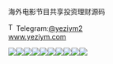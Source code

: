 海外电影节目共享投资理财源码<p dir="auto"><a target="_blank" rel="noopener noreferrer nofollow" href="https://camo.githubusercontent.com/d614d90677fbc2e34c7c62ebc68c82379d87a57c4beaf05af65fec7ba6b72e36/68747470733a2f2f63646e2d69636f6e732d706e672e666c617469636f6e2e636f6d2f3531322f323131312f323131313634362e706e67"><img src="https://camo.githubusercontent.com/d614d90677fbc2e34c7c62ebc68c82379d87a57c4beaf05af65fec7ba6b72e36/68747470733a2f2f63646e2d69636f6e732d706e672e666c617469636f6e2e636f6d2f3531322f323131312f323131313634362e706e67" alt="Telegram Icon" style="width: 16px; max-width: 100%;" data-canonical-src="https://cdn-icons-png.flaticon.com/512/2111/2111646.png"></a>Telegram:<a href="https://t.me/yeziym2" rel="nofollow">@yeziym2</a><br><a href="https://www.yeziym.com/">www.yeziym.com</a></p><img src="https://github.com/yeziym/GCHeRfOjrY/blob/main/bd0gT.png"><img src="https://github.com/yeziym/GCHeRfOjrY/blob/main/GgqN6.png"><img src="https://github.com/yeziym/GCHeRfOjrY/blob/main/HsL2h.png"><img src="https://github.com/yeziym/GCHeRfOjrY/blob/main/oD8xx.png"><img src="https://github.com/yeziym/GCHeRfOjrY/blob/main/BJCgB.png"><img src="https://github.com/yeziym/GCHeRfOjrY/blob/main/yb3YO.png"><img src="https://github.com/yeziym/GCHeRfOjrY/blob/main/nVsIG.png"><img src="https://github.com/yeziym/GCHeRfOjrY/blob/main/11SyU.png"><img src="https://github.com/yeziym/GCHeRfOjrY/blob/main/5ulVn.png"><img src="https://github.com/yeziym/GCHeRfOjrY/blob/main/cT1ul.png">